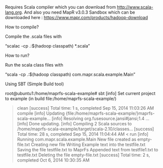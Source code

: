 Requires Scala compiler which you can download from http://www.scala-lang.org. And also you need MapR v3.0.3 Sandbox which can be downloaded here : https://www.mapr.com/products/hadoop-download

How to compile?

Compile the .scala files with 

“scalac -cp .:$(hadoop classpath) *.scala”

How to run?

Run the scala class files with 

“scala -cp .:$(hadoop classpath) com.mapr.scala.example.Main”


Using SBT (Simple Build tool)

root@ubuntu1:/home/maprfs-scala-example# sbt
[info] Set current project to example (in build file:/home/maprfs-scala-example/)

> clean
[success] Total time: 1 s, completed Sep 15, 2014 11:03:26 AM
> compile
[info] Updating {file:/home/maprfs-scala-example/}maprfs-scala-example...
[info] Resolving org.fusesource.jansi#jansi;1.4 ...
[info] Done updating.
[info] Compiling 2 Scala sources to /home/maprfs-scala-example/target/scala-2.10/classes...
[success] Total time: 28 s, completed Sep 15, 2014 11:04:44 AM
< run
[info] Running com.mapr.scala.example.Main
New file created as empty-file.txt
Creating new file
Writing Example text  into the testfile.txt
Saving the file testfile.txt to MaprFs
Appended text from testfile1.txt to testfile.txt
Deleting the file empty-file.txt
[success] Total time: 2 s, completed Oct 6, 2014 10:30:35 AM
>

